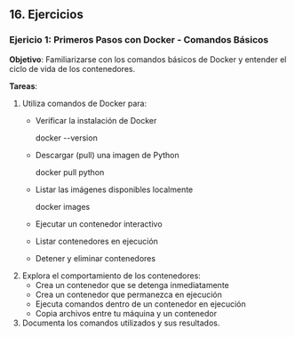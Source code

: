 ## 16. Ejercicios

### Ejericio 1: Primeros Pasos con Docker - Comandos Básicos


**Objetivo**: Familiarizarse con los comandos básicos de Docker y entender el ciclo de vida de los contenedores.

**Tareas**:

1. Utiliza comandos de Docker para:
    - Verificar la instalación de Docker

        docker --version

    - Descargar (pull) una imagen de Python

        docker pull python

    - Listar las imágenes disponibles localmente

        docker images

    - Ejecutar un contenedor interactivo
    - Listar contenedores en ejecución
    - Detener y eliminar contenedores
2. Explora el comportamiento de los contenedores:
    - Crea un contenedor que se detenga inmediatamente
    - Crea un contenedor que permanezca en ejecución
    - Ejecuta comandos dentro de un contenedor en ejecución
    - Copia archivos entre tu máquina y un contenedor
3. Documenta los comandos utilizados y sus resultados.